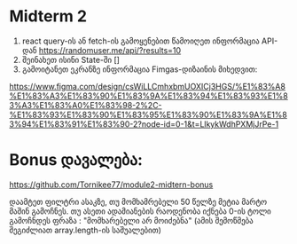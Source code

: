 # Midterm 2

1. react query-ის ან fetch-ის გამოყენებით წამოიღეთ ინფორმაცია API-დან https://randomuser.me/api/?results=10
2. შეინახეთ ისინი State-ში []
3. გამოიტანეთ ეკრანზე ინფორმაცია Fimgas-დიზაინის მიხედვით:

https://www.figma.com/design/csWiLLCmhxbmUOXICj3HGS/%E1%83%A8%E1%83%A3%E1%83%90%E1%83%9A%E1%83%94%E1%83%93%E1%83%A3%E1%83%A0%E1%83%98-2%2C-%E1%83%93%E1%83%90%E1%83%95%E1%83%90%E1%83%9A%E1%83%94%E1%83%91%E1%83%90-2?node-id=0-1&t=LlkykWdhPXMjJrPe-1

<!--  -->
<!--  -->

# Bonus დავალება:

https://github.com/Tornikee77/module2-midtern-bonus

დაამტეთ ფილტრი ასაკზე, თუ მომხამრებელი 50 წელზე მეტია მარტო მაშინ გამოჩნეს.
თუ ასეთი ადამიანების რაოდენობა იქნება 0-ის ტოლი გამოჩნდეს ფრაზა : "მომხარებელი არ მოიძებნა"
(ამის შემოწმება შეგიძლიათ array.length-ის საშუალებით)
